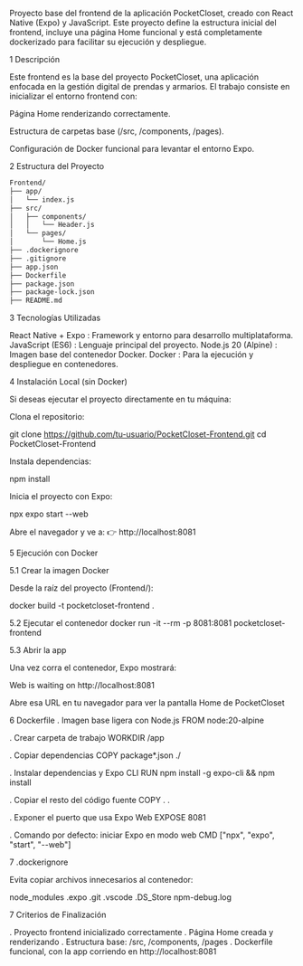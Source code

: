 
Proyecto base del frontend de la aplicación PocketCloset, creado con React Native (Expo) y JavaScript.
Este proyecto define la estructura inicial del frontend, incluye una página Home funcional y está completamente dockerizado para facilitar su ejecución y despliegue.

1 Descripción

Este frontend es la base del proyecto PocketCloset, una aplicación enfocada en la gestión digital de prendas y armarios.
El trabajo consiste en inicializar el entorno frontend con:

Página Home renderizando correctamente.

Estructura de carpetas base (/src, /components, /pages).

Configuración de Docker funcional para levantar el entorno Expo.

2 Estructura del Proyecto
``` bash
Frontend/
├── app/
│   └── index.js
├── src/
│   ├── components/
│   │   └── Header.js
│   └── pages/
│       └── Home.js
├── .dockerignore
├── .gitignore
├── app.json
├── Dockerfile
├── package.json
├── package-lock.json
├── README.md
```
3 Tecnologías Utilizadas

React Native + Expo :	Framework y entorno para desarrollo multiplataforma.
JavaScript (ES6) :	Lenguaje principal del proyecto.
Node.js 20 (Alpine) :	Imagen base del contenedor Docker.
Docker :	Para la ejecución y despliegue en contenedores.

4 Instalación Local (sin Docker)

Si deseas ejecutar el proyecto directamente en tu máquina:

Clona el repositorio:

git clone https://github.com/tu-usuario/PocketCloset-Frontend.git
cd PocketCloset-Frontend


Instala dependencias:

npm install


Inicia el proyecto con Expo:

npx expo start --web


Abre el navegador y ve a:
👉 http://localhost:8081

5 Ejecución con Docker

5.1 Crear la imagen Docker

Desde la raíz del proyecto (Frontend/):

docker build -t pocketcloset-frontend .

5.2 Ejecutar el contenedor
docker run -it --rm -p 8081:8081 pocketcloset-frontend

5.3 Abrir la app

Una vez corra el contenedor, Expo mostrará:

Web is waiting on http://localhost:8081


Abre esa URL en tu navegador para ver la pantalla Home de PocketCloset 

6 Dockerfile
. Imagen base ligera con Node.js
FROM node:20-alpine

. Crear carpeta de trabajo
WORKDIR /app

. Copiar dependencias
COPY package*.json ./

. Instalar dependencias y Expo CLI
RUN npm install -g expo-cli && npm install

. Copiar el resto del código fuente
COPY . .

. Exponer el puerto que usa Expo Web
EXPOSE 8081

. Comando por defecto: iniciar Expo en modo web
CMD ["npx", "expo", "start", "--web"]

7 .dockerignore

Evita copiar archivos innecesarios al contenedor:

node_modules
.expo
.git
.vscode
.DS_Store
npm-debug.log

7 Criterios de Finalización

. Proyecto frontend inicializado correctamente
. Página Home creada y renderizando
. Estructura base: /src, /components, /pages
. Dockerfile funcional, con la app corriendo en http://localhost:8081


